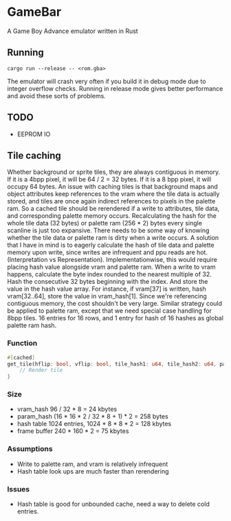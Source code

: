 # GameBar
A Game Boy Advance emulator written in Rust

## Running
```
cargo run --release -- <rom.gba>
```
The emulator will crash very often if you build it in debug mode due to integer overflow checks. Running in release mode gives better performance and avoid these sorts of problems.

## TODO
- EEPROM IO

## Tile caching
Whether background or sprite tiles, they are always contiguous in memory. If it is a 4bpp pixel, it will be 64 / 2 = 32 bytes. If it is a 8 bpp pixel, it will occupy 64 bytes. An issue with caching tiles is that background maps and object attributes keep references to the vram where the tile data is actually stored, and tiles are once again indirect references to pixels in the palette ram. So a cached tile should be rerendered if a write to attributes, tile data, and corresponding palette memory occurs. Recalculating the hash for the whole tile data (32 bytes) or palette ram (256 * 2) bytes every single scanline is just too expansive. There needs to be some way of knowing whether the tile data or palette ram is dirty when a write occurs. A solution that I have in mind is to eagerly calculate the hash of tile data and palette memory upon write, since writes are infrequent and ppu reads are hot. (Interpretation vs Representation). Implementationwise, this would require placing hash value alongside vram and palette ram. When a write to vram happens, calculate the byte index rounded to the nearest multiple of 32. Hash the consecutive 32 bytes beginning with the index. And store the value in the hash value array. For instance, if vram[37] is written, hash vram[32..64], store the value in vram_hash[1]. Since we're referencing contiguous memory, the cost shouldn't be very large. Similar strategy could be applied to palette ram, except that we need special case handling for 8bpp tiles. 16 entries for 16 rows, and 1 entry for hash of 16 hashes as global palette ram hash.

### Function
```Rust
#[cached]
get_tile(hflip: bool, vflip: bool, tile_hash1: u64, tile_hash2: u64, palette: u64) -> &[u16; 8 * 8] {
    // Render tile
}
```

### Size
- vram_hash 96 / 32 * 8 = 24 kbytes
- param_hash (16 * 16 * 2 / 32 * 8 + 1) * 2 = 258 bytes
- hash table 1024 entries, 1024 * 8 * 8 * 2 = 128 kbytes
- frame buffer 240 * 160 * 2 = 75 kbytes

### Assumptions
- Write to palette ram, and vram is relatively infrequent
- Hash table look ups are much faster than rerendering

### Issues
- Hash table is good for unbounded cache, need a way to delete cold entries.
